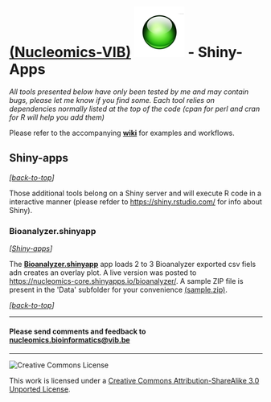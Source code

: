 [(Nucleomics-VIB)](https://github.com/Nucleomics-VIB)
![shiny-apps](pictures/shiny.png) - Shiny-Apps
==========

*All tools presented below have only been tested by me and may contain bugs, please let me know if you find some. Each tool relies on dependencies normally listed at the top of the code (cpan for perl and cran for R will help you add them)*

Please refer to the accompanying **[wiki](https://github.com/Nucleomics-VIB/shiny-apps/wiki)** for examples and workflows.

## Shiny-apps
*[[back-to-top](#top)]*  

Those additional tools belong on a Shiny server and will execute R code in a interactive manner (please refder to https://shiny.rstudio.com/ for info about Shiny).

### **Bioanalyzer.shinyapp** 
*[[Shiny-apps](#shiny-apps)]*

The **[Bioanalyzer.shinyapp](shiny-apps/Bioanalyzer.shinyapp)** app loads 2 to 3 Bioanalyzer exported csv fiels adn creates an overlay plot. A live version was posted to https://nucleomics-core.shinyapps.io/bioanalyzer/. A sample ZIP file is present in the 'Data' subfolder for your convenience [(sample.zip)](https://github.com/Nucleomics-VIB/shiny-apps/raw/master/shiny-apps/Bioanalyzer.shinyapp/Data/sample.zip).


*[[back-to-top](#top)]*  

<hr>

<h4>Please send comments and feedback to <a href="mailto:nucleomics.bioinformatics@vib.be">nucleomics.bioinformatics@vib.be</a></h4>

<hr>

![Creative Commons License](http://i.creativecommons.org/l/by-sa/3.0/88x31.png?raw=true)

This work is licensed under a [Creative Commons Attribution-ShareAlike 3.0 Unported License](http://creativecommons.org/licenses/by-sa/3.0/).
